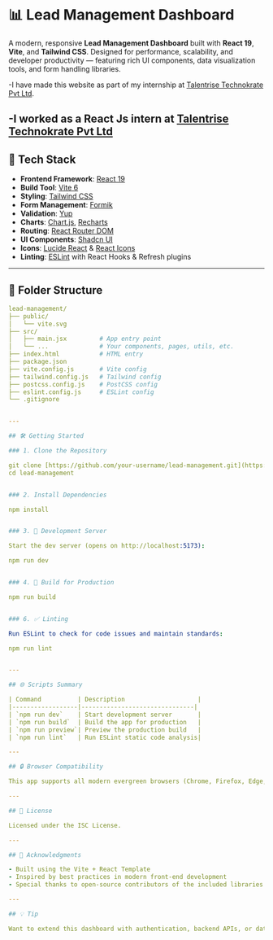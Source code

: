 # 📊 Lead Management Dashboard

A modern, responsive **Lead Management Dashboard** built with **React 19**, **Vite**, and **Tailwind CSS**. Designed for performance, scalability, and developer productivity — featuring rich UI components, data visualization tools, and form handling libraries.

-I have made this website as part of my internship at [Talentrise Technokrate Pvt Ltd](https://www.technokrate.com/).

-I worked as a React Js intern at [Talentrise Technokrate Pvt Ltd](https://www.technokrate.com/)
---

## 🧩 Tech Stack

- **Frontend Framework**: [React 19](https://reactjs.org/)
- **Build Tool**: [Vite 6](https://vitejs.dev/)
- **Styling**: [Tailwind CSS](https://tailwindcss.com/)
- **Form Management**: [Formik](https://formik.org/)
- **Validation**: [Yup](https://github.com/jquense/yup)
- **Charts**: [Chart.js](https://www.chartjs.org/), [Recharts](https://recharts.org/en-US/)
- **Routing**: [React Router DOM](https://reactrouter.com/)
- **UI Components**: [Shadcn UI](https://ui.shadcn.com/)
- **Icons**: [Lucide React](https://lucide.dev/) & [React Icons](https://react-icons.github.io/react-icons/)
- **Linting**: [ESLint](https://eslint.org/) with React Hooks & Refresh plugins

---

## 📁 Folder Structure

```yaml
lead-management/
├── public/
│   └── vite.svg
├── src/
│   ├── main.jsx         # App entry point
│   └── ...              # Your components, pages, utils, etc.
├── index.html           # HTML entry
├── package.json
├── vite.config.js       # Vite config
├── tailwind.config.js   # Tailwind config
├── postcss.config.js    # PostCSS config
├── eslint.config.js     # ESLint config
└── .gitignore


---

## 🛠️ Getting Started

### 1. Clone the Repository

git clone [https://github.com/your-username/lead-management.git](https://github.com/your-username/lead-management.git)
cd lead-management


### 2. Install Dependencies

npm install


### 3. 🚀 Development Server

Start the dev server (opens on http://localhost:5173):

npm run dev


### 4. 🧱 Build for Production

npm run build


### 6. ✅ Linting

Run ESLint to check for code issues and maintain standards:

npm run lint


---

## 🌐 Scripts Summary

| Command          | Description                    |
|------------------|-------------------------------|
| `npm run dev`    | Start development server       |
| `npm run build`  | Build the app for production   |
| `npm run preview`| Preview the production build   |
| `npm run lint`   | Run ESLint static code analysis|

---

## 🔒 Browser Compatibility

This app supports all modern evergreen browsers (Chrome, Firefox, Edge, Safari).

---

## 📄 License

Licensed under the ISC License.

---

## 🙌 Acknowledgments

- Built using the Vite + React Template  
- Inspired by best practices in modern front-end development  
- Special thanks to open-source contributors of the included libraries and tools  

---

## 💡 Tip

Want to extend this dashboard with authentication, backend APIs, or database integration? Feel free to fork this repo and build your own custom CRM or admin panel.
